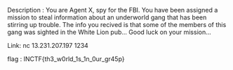 Description : 
You are Agent X, spy for the FBI. You have been assigned a mission to steal information about an underworld gang that has been stirring up trouble. The info you recived is that some of the members of this gang was sighted in the White Lion pub...
Good luck on your mission...

Link: nc 13.231.207.197 1234

flag : INCTF{th3_w0rld_1s_1n_0ur_gr45p} 
